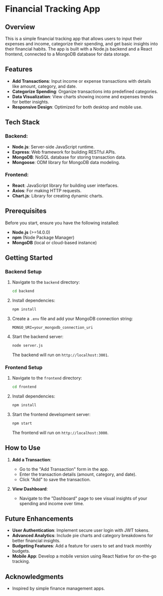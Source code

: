 # Financial Tracking App

## Overview

This is a simple financial tracking app that allows users to input their expenses and income, categorize their spending, and get basic insights into their financial habits. The app is built with a Node.js backend and a React frontend, connected to a MongoDB database for data storage.

## Features

- **Add Transactions**: Input income or expense transactions with details like amount, category, and date.
- **Categorize Spending**: Organize transactions into predefined categories.
- **Data Visualization**: View charts showing income and expenses trends for better insights.
- **Responsive Design**: Optimized for both desktop and mobile use.

## Tech Stack

### Backend:
- **Node.js**: Server-side JavaScript runtime.
- **Express**: Web framework for building RESTful APIs.
- **MongoDB**: NoSQL database for storing transaction data.
- **Mongoose**: ODM library for MongoDB data modeling.

### Frontend:
- **React**: JavaScript library for building user interfaces.
- **Axios**: For making HTTP requests.
- **Chart.js**: Library for creating dynamic charts.

## Prerequisites

Before you start, ensure you have the following installed:
- **Node.js** (>=14.0.0)
- **npm** (Node Package Manager)
- **MongoDB** (local or cloud-based instance)

## Getting Started

### Backend Setup

1. Navigate to the `backend` directory:
   ```bash
   cd backend
   ```

2. Install dependencies:
   ```bash
   npm install
   ```

3. Create a `.env` file and add your MongoDB connection string:
   ```
   MONGO_URI=your_mongodb_connection_uri
   ```

4. Start the backend server:
   ```bash
   node server.js
   ```

   The backend will run on `http://localhost:3001`.

### Frontend Setup

1. Navigate to the `frontend` directory:
   ```bash
   cd frontend
   ```

2. Install dependencies:
   ```bash
   npm install
   ```

3. Start the frontend development server:
   ```bash
   npm start
   ```

   The frontend will run on `http://localhost:3000`.

## How to Use

1. **Add a Transaction**:
   - Go to the "Add Transaction" form in the app.
   - Enter the transaction details (amount, category, and date).
   - Click "Add" to save the transaction.

2. **View Dashboard**:
   - Navigate to the "Dashboard" page to see visual insights of your spending and income over time.

## Future Enhancements

- **User Authentication**: Implement secure user login with JWT tokens.
- **Advanced Analytics**: Include pie charts and category breakdowns for better financial insights.
- **Budgeting Features**: Add a feature for users to set and track monthly budgets.
- **Mobile App**: Develop a mobile version using React Native for on-the-go tracking.

## Acknowledgments

- Inspired by simple finance management apps.
